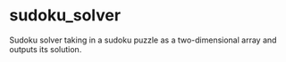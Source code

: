 # sudoku_solver
Sudoku solver taking in a sudoku puzzle as a two-dimensional array and outputs its solution.
